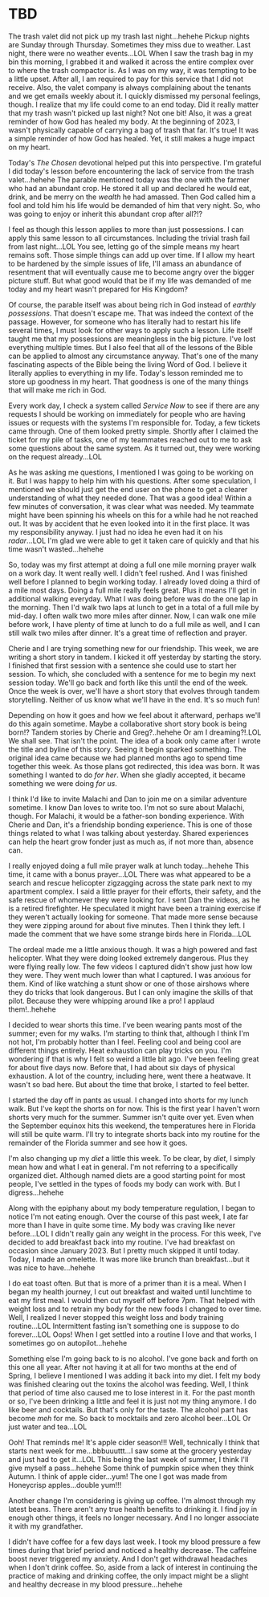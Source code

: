# TBD

The trash valet did not pick up my trash last night...hehehe Pickup nights are Sunday through Thursday. Sometimes they miss due to weather. Last night, there were no weather events...LOL When I saw the trash bag in my bin this morning, I grabbed it and walked it across the entire complex over to where the trash compactor is. As I was on my way, it was tempting to be a little upset. After all, I am required to pay for this service that I did not receive. Also, the valet company is always complaining about the tenants and we get emails weekly about it. I quickly dismissed my personal feelings, though. I realize that my life could come to an end today. Did it really matter that my trash wasn't picked up last night? Not one bit! Also, it was a great reminder of how God has healed my body. At the beginning of 2023, I wasn't physically capable of carrying a bag of trash that far. It's true! It was a simple reminder of how God has healed. Yet, it still makes a huge impact on my heart.

Today's *The Chosen* devotional helped put this into perspective. I'm grateful I did today's lesson before encountering the lack of service from the trash valet...hehehe The parable mentioned today was the one with the farmer who had an abundant crop. He stored it all up and declared he would eat, drink, and be merry on the *wealth* he had amassed. Then God called him a fool and told him his life would be demanded of him that very night. So, who was going to enjoy or inherit this abundant crop after all?!?

I feel as though this lesson applies to more than just possessions. I can apply this same lesson to all circumstances. Including the trivial trash fail from last night...LOL You see, letting go of the simple means my heart remains soft. Those simple things can add up over time. If I allow my heart to be hardened by the simple issues of life, I'll amass an abundance of resentment that will eventually cause me to become angry over the bigger picture stuff. But what good would that be if my life was demanded of me today and my heart wasn't prepared for His Kingdom?

Of course, the parable itself was about being rich in God instead of *earthly possessions*. That doesn't escape me. That was indeed the context of the passage. However, for someone who has literally had to restart his life several times, I must look for other ways to apply such a lesson. Life itself taught me that my possessions are meaningless in the big picture. I've lost everything multiple times. But I also feel that all of the lessons of the Bible can be applied to almost any circumstance anyway. That's one of the many fascinating aspects of the Bible being the living Word of God. I believe it literally applies to everything in my life. Today's lesson reminded me to store up goodness in my heart. That goodness is one of the many things that will make me rich in God.

Every work day, I check a system called *Service Now* to see if there are any requests I should be working on immediately for people who are having issues or requests with the systems I'm responsible for. Today, a few tickets came through. One of them looked pretty simple. Shortly after I claimed the ticket for my pile of tasks, one of my teammates reached out to me to ask some questions about the same system. As it turned out, they were working on the request already...LOL

As he was asking me questions, I mentioned I was going to be working on it. But I was happy to help him with his questions. After some speculation, I mentioned we should just get the end user on the phone to get a clearer understanding of what they needed done. That was a good idea! Within a few minutes of conversation, it was clear what was needed. My teammate might have been spinning his wheels on this for a while had he not reached out. It was by accident that he even looked into it in the first place. It was my responsibility anyway. I just had no idea he even had it on his *radar*...LOL I'm glad we were able to get it taken care of quickly and that his time wasn't wasted...hehehe

So, today was my first attempt at doing a full one mile morning prayer walk on a work day. It went really well. I didn't feel rushed. And I was finished well before I planned to begin working today. I already loved doing a third of a mile most days. Doing a full mile really feels great. Plus it means I'll get in additional walking everyday. What I was doing before was do the one lap in the morning. Then I'd walk two laps at lunch to get in a total of a full mile by mid-day. I often walk two more miles after dinner. Now, I can walk one mile before work, I have plenty of time at lunch to do a full mile as well, and I can still walk two miles after dinner. It's a great time of reflection and prayer.

Cherie and I are trying something new for our friendship. This week, we are writing a short story in tandem. I kicked it off yesterday by starting the story. I finished that first session with a sentence she could use to start her session. To which, she concluded with a sentence for me to begin my next session today. We'll go back and forth like this until the end of the week. Once the week is over, we'll have a short story that evolves through tandem storytelling. Neither of us know what we'll have in the end. It's so much fun!

Depending on how it goes and how we feel about it afterward, perhaps we'll do this again sometime. Maybe a collaborative short story book is being born!? Tandem stories by Cherie and Greg?..hehehe Or am I dreaming?!.LOL We shall see. That isn't the point. The idea of a book only came after I wrote the title and byline of this story. Seeing it begin sparked something. The original idea came because we had planned months ago to spend time together this week. As those plans got redirected, this idea was born. It was something I wanted to do *for her*. When she gladly accepted, it became something we were doing *for us*.

I think I'd like to invite Malachi and Dan to join me on a similar adventure sometime. I know Dan loves to write too. I'm not so sure about Malachi, though. For Malachi, it would be a father-son bonding experience. With Cherie and Dan, it's a friendship bonding experience. This is one of those things related to what I was talking about yesterday. Shared experiences can help the heart grow fonder just as much as, if not more than, absence can.

I really enjoyed doing a full mile prayer walk at lunch today...hehehe This time, it came with a bonus prayer...LOL There was what appeared to be a search and rescue helicopter zigzagging across the state park next to my apartment complex. I said a little prayer for their efforts, their safety, and the safe rescue of whomever they were looking for. I sent Dan the videos, as he is a retired firefighter. He speculated it might have been a training exercise if they weren't actually looking for someone. That made more sense because they were zipping around for about five minutes. Then I think they left. I made the comment that we have some strange birds here in Florida...LOL

The ordeal made me a little anxious though. It was a high powered and fast helicopter. What they were doing looked extremely dangerous. Plus they were flying really low. The few videos I captured didn't show just how low they were. They went much lower than what I captured. I was anxious for them. Kind of like watching a stunt show or one of those airshows where they do tricks that look dangerous. But I can only imagine the skills of that pilot. Because they were whipping around like a pro! I applaud them!..hehehe

I decided to wear shorts this time. I've been wearing pants most of the summer; even for my walks. I'm starting to think that, although I think I'm not hot, I'm probably hotter than I feel. Feeling cool and being cool are different things entirely. Heat exhaustion can play tricks on you. I'm wondering if that is why I felt so weird a little bit ago. I've been feeling great for about five days now. Before that, I had about six days of physical exhaustion. A lot of the country, including here, went there a heatwave. It wasn't so bad here. But about the time that broke, I started to feel better.

I started the day off in pants as usual. I changed into shorts for my lunch walk. But I've kept the shorts on for now. This is the first year I haven't worn shorts very much for the summer. Summer isn't quite over yet. Even when the September equinox hits this weekend, the temperatures here in Florida will still be quite warm. I'll try to integrate shorts back into my routine for the remainder of the Florida summer and see how it goes.

I'm also changing up my *diet* a little this week. To be clear, by *diet*, I simply mean how and what I eat in general. I'm not referring to a specifically organized diet. Although named diets are a good starting point for most people, I've settled in the types of foods my body can work with. But I digress...hehehe

Along with the epiphany about my body temperature regulation, I began to notice I'm not eating enough. Over the course of this past week, I ate far more than I have in quite some time. My body was craving like never before...LOL I didn't really gain any weight in the process. For this week, I've decided to add breakfast back into my routine. I've had breakfast on occasion since January 2023. But I pretty much skipped it until today. Today, I made an omelette. It was more like brunch than breakfast...but it was nice to have...hehehe

I do eat toast often. But that is more of a primer than it is a meal. When I began my health journey, I cut out breakfast and waited until lunchtime to eat my first meal. I would then cut myself off before 7pm. That helped with weight loss and to retrain my body for the new foods I changed to over time. Well, I realized I never stopped this weight loss and body training routine...LOL Intermittent fasting isn't something one is suppose to do forever...LOL Oops! When I get settled into a routine I love and that works, I sometimes go on autopilot...hehehe

Something else I'm going back to is no alcohol. I've gone back and forth on this one all year. After not having it at all for two months at the end of Spring, I believe I mentioned I was adding it back into my diet. I felt my body was finished clearing out the toxins the alcohol was feeding. Well, I think that period of time also caused me to lose interest in it. For the past month or so, I've been drinking a little and feel it is just not my thing anymore. I do like beer and cocktails. But that's only for the taste. The alcohol part has become *meh* for me. So back to mocktails and zero alcohol beer...LOL Or just water and tea...LOL

Ooh! That reminds me! It's apple cider season!!! Well, technically I think that starts next week for me...bbbuuuttt...I saw some at the grocery yesterday and just had to get it...LOL This being the last week of summer, I think I'll give myself a pass...hehehe Some think of pumpkin spice when they think Autumn. I think of apple cider...yum! The one I got was made from Honeycrisp apples...double yum!!!

Another change I'm considering is giving up coffee. I'm almost through my latest beans. There aren't any true health benefits to drinking it. I find joy in enough other things, it feels no longer necessary. And I no longer associate it with my grandfather.

I didn't have coffee for a few days last week. I took my blood pressure a few times during that brief period and noticed a healthy decrease. The caffeine boost never triggered my anxiety. And I don't get withdrawal headaches when I don't drink coffee. So, aside from a lack of interest in continuing the practice of making and drinking coffee, the only impact might be a slight and healthy decrease in my blood pressure...hehehe

